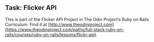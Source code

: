 ## Task: Flicker API

This is part of the Flicker API Project in The Odin Project’s Ruby on Rails Curriculum. Find it at [http://www.theodinproject.com](https://www.theodinproject.com/paths/full-stack-ruby-on-rails/courses/ruby-on-rails/lessons/flickr-api)